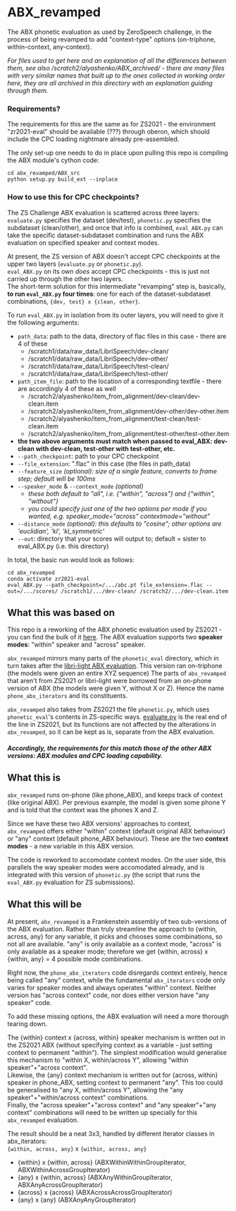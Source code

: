 # ABX_revamped

The ABX phonetic evaluation as used by ZeroSpeech challenge, in the process of being revamped to add "context-type" options (on-triphone, within-context, any-context).  
  
*For files used to get here and an explanation of all the differences between them, see also /scratch2/alyashenko/ABX_archived/ - there are many files with very similar names that built up to the ones collected in working order here, they are all archived in this directory with an explanation guiding through them.*  
  
### Requirements?  
  
The requirements for this are the same as for ZS2021 - the environment "zr2021-eval" should be available (???) through oberon, which should include the CPC loading nightmare already pre-assembled.  
  
The only set-up one needs to do in place upon pulling this repo is compiling the ABX module's cython code:  
  
    cd abx_revamped/ABX_src
    python setup.py build_ext --inplace

### How to use this for CPC checkpoints?

The ZS Challenge ABX evaluation is scattered across three layers: `evaluate.py` specifies the dataset (dev/test), `phonetic.py` specifies the subdataset (clean/other), and once that info is combined, `eval_ABX.py` can take the specific dataset-subdataset combination and runs the ABX evaluation on specified speaker and context modes. 

At present, the ZS version of ABX doesn't accept CPC checkpoints at the upper two layers (`evaluate.py` or `phonetic.py`).  
`eval_ABX.py` on its own *does* accept CPC checkpoints - this is just not carried up through the other two layers.  
The short-term solution for this intermediate "revamping" step is, basically, **to run `eval_ABX.py` four times**: one for each of the dataset-subdataset combinations, `{dev, test} x {clean, other}`.  
  
To run `eval_ABX.py` in isolation from its outer layers, you will need to give it the following arguments:  
  
* `path_data`: path to the data, directory of flac files in this case - there are 4 of these  
    * /scratch1/data/raw_data/LibriSpeech/dev-clean/
    * /scratch1/data/raw_data/LibriSpeech/dev-other/
    * /scratch1/data/raw_data/LibriSpeech/test-clean/
    * /scratch1/data/raw_data/LibriSpeech/test-other/
* `path_item_file`: path to the location of a corresponding textfile - there are accordingly 4 of these as well
    * /scratch2/alyashenko/item_from_alignment/dev-clean/dev-clean.item
    * /scratch2/alyashenko/item_from_alignment/dev-other/dev-other.item
    * /scratch2/alyashenko/item_from_alignment/test-clean/test-clean.item
    * /scratch2/alyashenko/item_from_alignment/test-other/test-other.item  
* **the two above arguments must match when passed to eval_ABX: dev-clean with dev-clean, test-other with test-other, etc.**
* `--path_checkpoint`: path to your CPC checkpoint
* `--file_extension`: ".flac" in this case (the files in path_data)
* `--feature_size` *(optional): size of a single feature, converts to frame step; default will be 100ms*  
* `--speaker_mode` & `--context_mode` *(optional)*  
    * *these both default to "all", i.e. {"within", "across"} and {"within", "without"}*  
    * *you could specify just one of the two options per mode if you wanted, e.g. speaker_mode="across" contextmode="without"*
* `--distance_mode` *(optional): this defaults to "cosine"; other options are 'euclidian', 'kl', 'kl_symmetric'*  
* `--out`: directory that your scores will output to; default = sister to eval_ABX.py (i.e. this directory) 

In total, the basic run would look as follows:  
  
    cd abx_revamped
    conda activate zr2021-eval
    eval_ABX.py --path_checkpoint=/.../abc.pt file_extension=.flac --out=/.../scores/ /scratch1/.../dev-clean/ /scratch2/.../dev-clean.item

## What this was based on

This repo is a reworking of the ABX phonetic evaluation used by ZS2021 - you can find the bulk of it [here](https://github.com/zerospeech/zerospeech2021/tree/65ba7cbb642a1d56282e7d1b86a728e09a9d6dc5/zerospeech2021). 
The ABX evaluation supports two **speaker modes**: "within" speaker and "across" speaker.

`abx_revamped` mirrors many parts of the `phonetic_eval` directory, which in turn takes after the [libri-light ABX evaluation](https://github.com/facebookresearch/libri-light/tree/main/eval). This version ran on-triphone (the models were given an entire XYZ sequence)
The parts of `abx_revamped` that aren't from ZS2021 or libri-light were borrowed from an on-phone version of ABX (the models were given Y, without X or Z). Hence the name `phone_abx_iterators` and its constituents. 

`abx_revamped` also takes from ZS2021 the file `phonetic.py`, which uses `phonetic_eval`'s contents in ZS-specific ways. [evaluate.py](https://github.com/zerospeech/zerospeech2021/blob/65ba7cbb642a1d56282e7d1b86a728e09a9d6dc5/zerospeech2021/cli/evaluate.py) is the real end of the line in ZS2021, but its functions are not affected by the alterations in `abx_revamped`, so it can be kept as is, separate from the ABX evaluation.

##### Accordingly, the requirements for this match those of the other ABX versions: ABX modules and CPC loading capability. 

## What this is

`abx_revamped` runs on-phone (like phone_ABX), and keeps track of context (like original ABX). Per previous example, the model is given some phone Y and is told that the context was the phones X and Z.

Since we have these two ABX versions' approaches to context, `abx_revamped` offers either "within" context (default original ABX behaviour) or "any" context (default phone_ABX behaviour). These are the two **context modes** - a new variable in this ABX version. 

The code is reworked to accomodate context modes. On the user side, this parallels the way speaker modes were accomodated already, and is integrated with this version of `phonetic.py` (the script that runs the `eval_ABX.py` evaluation for ZS submissions).

## What this will be

At present, `abx_revamped` is a Frankenstein assembly of two sub-versions of the ABX evaluation. Rather than truly streamline the approach to {within, across, any} for any variable, it picks and chooses some combinations, so not all are available. "any" is only available as a context mode, "across" is only available as a speaker mode; therefore we get {within, across} x {within, any} = 4 possible mode combinations.

Right now, the `phone_abx_iterators` code disregards context entirely, hence being called "any" context, while the fundamental `abx_iterators` code only varies for speaker modes and always operates "within" context. 
Neither version has "across context" code, nor does either version have "any speaker" code.

To add these missing options, the ABX evaluation will need a more thorough tearing down.

The {within} context x {across, within} speaker mechanism is written out in the ZS2021 ABX (without specifying context as a variable - just setting context to permanent "within"). The simplest modification would generalise this mechanism to "within X, within/across Y", allowing "within speaker"+"across context".  
Likewise, the {any} context mechanism is written out for {across, within} speaker in phone_ABX, setting context to permanent "any". This too could be generalised to "any X, within/across Y", allowing the "any speaker"+"within/across context" combinations.  
Finally, the "across speaker"+"across context" and "any speaker"+"any context" combinations will need to be written up specially for this `abx_revamped` evaluation.  

The result should be a neat 3x3, handled by different Iterator classes in abx_iterators:  
`{within, across, any}` x `{within, across, any}`  
       
* {within} x {within, across} (ABXWithinWithinGroupIterator, ABXWithinAcrossGroupIterator)  
* {any} x {within, across} (ABXAnyWithinGroupIterator, ABXAnyAcrossGroupIterator)  
* {across} x {across} (ABXAcrossAcrossGroupIterator)  
* {any} x {any} (ABXAnyAnyGroupIterator)


